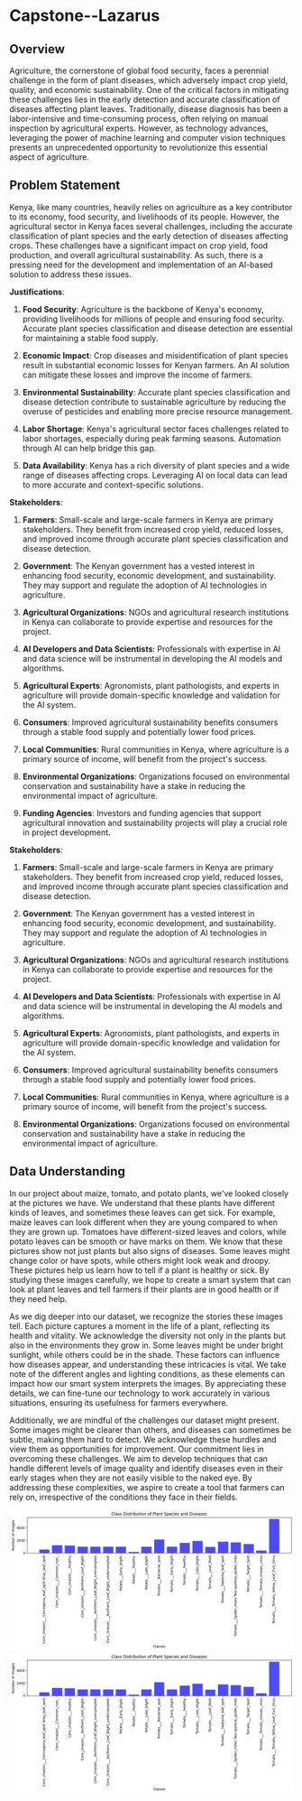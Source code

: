 # Capstone--Lazarus

## Overview
Agriculture, the cornerstone of global food security, faces a perennial challenge in the form of plant diseases, which adversely impact crop yield, quality, and economic sustainability. One of the critical factors in mitigating these challenges lies in the early detection and accurate classification of diseases affecting plant leaves. Traditionally, disease diagnosis has been a labor-intensive and time-consuming process, often relying on manual inspection by agricultural experts. However, as technology advances, leveraging the power of machine learning and computer vision techniques presents an unprecedented opportunity to revolutionize this essential aspect of agriculture.

## Problem Statement

Kenya, like many countries, heavily relies on agriculture as a key contributor to its economy, food security, and livelihoods of its people. However, the agricultural sector in Kenya faces several challenges, including the accurate classification of plant species and the early detection of diseases affecting crops. These challenges have a significant impact on crop yield, food production, and overall agricultural sustainability. As such, there is a pressing need for the development and implementation of an AI-based solution to address these issues.

**Justifications**:

1. **Food Security**: Agriculture is the backbone of Kenya's economy, providing livelihoods for millions of people and ensuring food security. Accurate plant species classification and disease detection are essential for maintaining a stable food supply.

2. **Economic Impact**: Crop diseases and misidentification of plant species result in substantial economic losses for Kenyan farmers. An AI solution can mitigate these losses and improve the income of farmers.

3. **Environmental Sustainability**: Accurate plant species classification and disease detection contribute to sustainable agriculture by reducing the overuse of pesticides and enabling more precise resource management.

4. **Labor Shortage**: Kenya's agricultural sector faces challenges related to labor shortages, especially during peak farming seasons. Automation through AI can help bridge this gap.

5. **Data Availability**: Kenya has a rich diversity of plant species and a wide range of diseases affecting crops. Leveraging AI on local data can lead to more accurate and context-specific solutions.

**Stakeholders**:

1. **Farmers**: Small-scale and large-scale farmers in Kenya are primary stakeholders. They benefit from increased crop yield, reduced losses, and improved income through accurate plant species classification and disease detection.

2. **Government**: The Kenyan government has a vested interest in enhancing food security, economic development, and sustainability. They may support and regulate the adoption of AI technologies in agriculture.

3. **Agricultural Organizations**: NGOs and agricultural research institutions in Kenya can collaborate to provide expertise and resources for the project.

4. **AI Developers and Data Scientists**: Professionals with expertise in AI and data science will be instrumental in developing the AI models and algorithms.

5. **Agricultural Experts**: Agronomists, plant pathologists, and experts in agriculture will provide domain-specific knowledge and validation for the AI system.

6. **Consumers**: Improved agricultural sustainability benefits consumers through a stable food supply and potentially lower food prices.

7. **Local Communities**: Rural communities in Kenya, where agriculture is a primary source of income, will benefit from the project's success.

8. **Environmental Organizations**: Organizations focused on environmental conservation and sustainability have a stake in reducing the environmental impact of agriculture.

9. **Funding Agencies**: Investors and funding agencies that support agricultural innovation and sustainability projects will play a crucial role in project development.

**Stakeholders**:

1. **Farmers**: Small-scale and large-scale farmers in Kenya are primary stakeholders. They benefit from increased crop yield, reduced losses, and improved income through accurate plant species classification and disease detection.

2. **Government**: The Kenyan government has a vested interest in enhancing food security, economic development, and sustainability. They may support and regulate the adoption of AI technologies in agriculture.

3. **Agricultural Organizations**: NGOs and agricultural research institutions in Kenya can collaborate to provide expertise and resources for the project.

4. **AI Developers and Data Scientists**: Professionals with expertise in AI and data science will be instrumental in developing the AI models and algorithms.

5. **Agricultural Experts**: Agronomists, plant pathologists, and experts in agriculture will provide domain-specific knowledge and validation for the AI system.

6. **Consumers**: Improved agricultural sustainability benefits consumers through a stable food supply and potentially lower food prices.

7. **Local Communities**: Rural communities in Kenya, where agriculture is a primary source of income, will benefit from the project's success.

8. **Environmental Organizations**: Organizations focused on environmental conservation and sustainability have a stake in reducing the environmental impact of agriculture.

## Data Understanding
In our project about maize, tomato, and potato plants, we've looked closely at the pictures we have. We understand that these plants have different kinds of leaves, and sometimes these leaves can get sick. For example, maize leaves can look different when they are young compared to when they are grown up. Tomatoes have different-sized leaves and colors, while potato leaves can be smooth or have marks on them. We know that these pictures show not just plants but also signs of diseases. Some leaves might change color or have spots, while others might look weak and droopy. These pictures help us learn how to tell if a plant is healthy or sick. By studying these images carefully, we hope to create a smart system that can look at plant leaves and tell farmers if their plants are in good health or if they need help.

As we dig deeper into our dataset, we recognize the stories these images tell. Each picture captures a moment in the life of a plant, reflecting its health and vitality. We acknowledge the diversity not only in the plants but also in the environments they grow in. Some leaves might be under bright sunlight, while others could be in the shade. These factors can influence how diseases appear, and understanding these intricacies is vital. We take note of the different angles and lighting conditions, as these elements can impact how our smart system interprets the images. By appreciating these details, we can fine-tune our technology to work accurately in various situations, ensuring its usefulness for farmers everywhere.

Additionally, we are mindful of the challenges our dataset might present. Some images might be clearer than others, and diseases can sometimes be subtle, making them hard to detect. We acknowledge these hurdles and view them as opportunities for improvement. Our commitment lies in overcoming these challenges. We aim to develop techniques that can handle different levels of image quality and identify diseases even in their early stages when they are not easily visible to the naked eye. By addressing these complexities, we aspire to create a tool that farmers can rely on, irrespective of the conditions they face in their fields.

![Alt text](Visulization_images\image.png)
![Alt text](Visulization_images/image.png)
